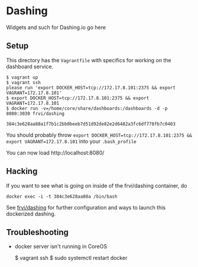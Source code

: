 # Dashing

Widgets and such for Dashing.io go here

## Setup

This directory has the `Vagrantfile` with specifics for working on the dashboard service.

    $ vagrant up
    $ vagrant ssh
    please run 'export DOCKER_HOST=tcp://172.17.8.101:2375 && export VAGRANT=172.17.8.101'
    $ export DOCKER_HOST=tcp://172.17.8.101:2375 && export VAGRANT=172.17.8.101
    $ docker run -v=/home/core/share/dashboards:/dashboards -d -p 8080:3030 frvi/dashing

    384c3e628aa88a1f7b1c2bb0beeb7d51d92de82e2d6482a3fc6df778fb7c0403

You should probably throw `export DOCKER_HOST=tcp://172.17.8.101:2375 && export VAGRANT=172.17.8.101` into your `.bash_profile`

You can now load http://localhost:8080/


## Hacking

If you want to see what is going on inside of the frvi/dashing container, do

    docker exec -i -t 384c3e628aa88a /bin/bash


See [frvi/dashing](https://registry.hub.docker.com/u/frvi/dashing/) for further configuration and ways to launch
this dockerized dashing.


## Troubleshooting

* docker server isn't running in CoreOS

    $ vagrant ssh
    $ sudo systemctl restart docker